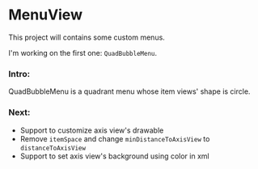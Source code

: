 # MenuView
This project will contains some custom menus.

I'm working on the first one: `QuadBubbleMenu`. 

### Intro:
QuadBubbleMenu is a quadrant menu whose item views' shape is circle.

### Next: 
+ Support to customize axis view's drawable
+ Remove `itemSpace` and change `minDistanceToAxisView` to `distanceToAxisView`
+ Support to set axis view's background using color in xml
